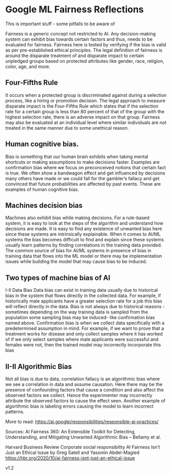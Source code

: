 # Google ML Fairness Reflections 

This is important stuff - some pitfalls to be aware of

Fairness is a generic concept not restricted to AI. Any decision-making system can exhibit bias towards certain factors and thus, needs to be evaluated for fairness. Fairness here is tested by verifying if the bias is valid as per pre-established ethical principles.
The legal definition of fairness is around the disparate treatment of and disparate impact to certain unpledged groups based on protected attributes like gender, race, religion, color, age, and more.

## Four-Fifths Rule
It occurs when a protected group is discriminated against during a selection process, like a hiring or promotion decision. The legal approach to measure disparate impact is the Four-Fifths Rule which states that if the selection rate for a certain group is less than 80 percent of that of the group with the highest selection rate, there is an adverse impact on that group.
Fairness may also be evaluated at an individual level where similar individuals are not treated in the same manner due to some unethical reason.

## Human cognitive bias.
Bias is something that our human brain exhibits when taking mental shortcuts or making assumptions to make decisions faster. Examples are confirmation bias where we focus on preconceived notions that certain fact is true. We often show a bandwagon effect and get influenced by decisions many others have made or we could fall for the gambler’s fallacy and get convinced that future probabilities are affected by past events. These are examples of human cognitive bias.

## Machines decision bias
Machines also exhibit bias while making decisions. For a rule-based system, it is easy to look at the steps of the algorithm and understand how decisions are made. It is easy to find any existence of unwanted bias here since these systems are intrinsically explainable.
When it comes to AI/ML systems the bias becomes difficult to find and explain since these systems usually learn patterns by finding correlations in the training data provided. The common source of bias for AI/ML systems in presence of bias in training data that flows into the ML model or there may be implementation issues while building the model that may cause bias to be induced.

## Two types of machine bias of AI
I-II Data Bias
Data bias can exist in training data usually due to historical bias in the system that flows directly in the collected data. For example, if historically male applicants have a greater selection rate for a job this bias will reflect directly in the data.
Bias is not always due to historical reasons - sometimes depending on the way training data is sampled from the population some sampling bias may be induced- like confirmation bias named above. Confirmation bias is when we collect data specifically with a predetermined assumption in mind. For example, if we want to prove that a treatment works for disease and only collect samples where it has worked of if we only select samples where male applicants were successful and females were not, then the trained model may incorrectly incorporate this bias

## II-II Algorithmic Bias
Not all bias is due to data, correlation fallacy is an algorithmic bias where we see a correlation in data and assume causation. Here there may be the presence of confounding factors that cause a condition and also affect the observed factors we collect. Hence the experimenter may incorrectly attribute the observed factors to cause the effect seen. Another example of algorithmic bias is labeling errors causing the model to learn incorrect patterns.


More to read:
https://ai.google/responsibilities/responsible-ai-practices/


Sources:
AI Fairness 360: An Extensible Toolkit for Detecting, Understanding, and Mitigating Unwanted Algorithmic Bias – Bellamy et al.


Harvard Business Review
 Corporate social responsibility
AI Fairness Isn’t Just an Ethical Issue
by
    Greg Satell and Yassmin Abdel-Magied 
https://hbr.org/2020/10/ai-fairness-isnt-just-an-ethical-issue


v1.2
